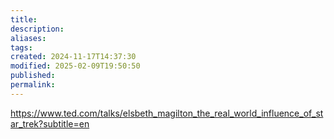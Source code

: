 ```yaml
---
title: 
description: 
aliases: 
tags: 
created: 2024-11-17T14:37:30
modified: 2025-02-09T19:50:50
published: 
permalink: 
---
```



https://www.ted.com/talks/elsbeth_magilton_the_real_world_influence_of_star_trek?subtitle=en

